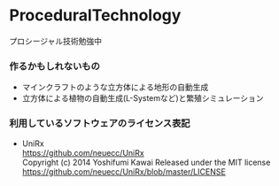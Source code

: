 # ProceduralTechnology
プロシージャル技術勉強中

### 作るかもしれないもの
* マインクラフトのような立方体による地形の自動生成
* 立方体による植物の自動生成(L-Systemなど)と繁殖シミュレーション

### 利用しているソフトウェアのライセンス表記
* UniRx  
https://github.com/neuecc/UniRx  
Copyright (c) 2014 Yoshifumi Kawai
Released under the MIT license  
https://github.com/neuecc/UniRx/blob/master/LICENSE   
  
